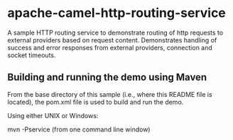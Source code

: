 # apache-camel-http-routing-service
A sample HTTP routing service to demonstrate routing of http requests to external providers based on request content. 
Demonstrates handling of success and error responses from external providers, connection and socket timeouts.

Building and running the demo using Maven
-----------------------------------------
From the base directory of this sample (i.e., where this README file is
located), the pom.xml file is used to build and run the demo.

Using either UNIX or Windows:

  mvn -Pservice  (from one command line window)
  
  
